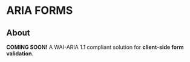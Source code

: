 # ARIA FORMS

## About

**COMING SOON!** A WAI-ARIA 1.1 compliant solution for **client-side form validation**.